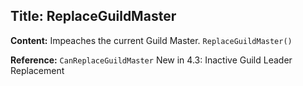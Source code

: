 ## Title: ReplaceGuildMaster

**Content:**
Impeaches the current Guild Master.
`ReplaceGuildMaster()`

**Reference:**
`CanReplaceGuildMaster`
New in 4.3: Inactive Guild Leader Replacement